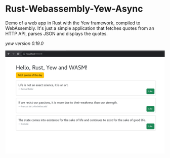 # Rust-Webassembly-Yew-Async

Demo of a web app in Rust with the Yew framework, compiled to WebAssembly. It's just a simple application that fetches quotes from an HTTP API, parses JSON and displays the quotes.

*yew version 0.19.0*

![](Screenshot-2022-09-23.png)
